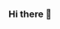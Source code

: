 ### Hi there 👋

<!--
**hbrawnak/hbrawnak** is a ✨ _special_ ✨ repository because its `README.md` (this file) appears on your GitHub profile.


**PHP, Python** and backend enthusiast who is **algo** and **cloud** lover. I know how to use SOLID principle and Design Pattern in code. I love to learn new and cutting edge technologies. And there’s one last thing, I believe in technics over magic.
